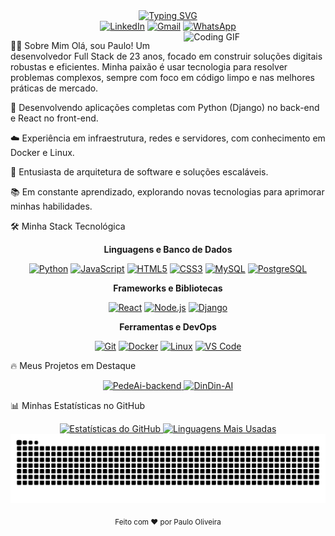 <div align="center">
<a href="https://git.io/typing-svg"><img src="https://readme-typing-svg.herokuapp.com?font=Inter&size=35&weight=800&color=58A6FF&center=true&vCenter=true&width=500&lines=Paulo+Oliveira;Desenvolvedor+Full+Stack" alt="Typing SVG"></a>
</div>

<div align="center">
<a href="https://www.linkedin.com/in/ppaulocunha/" target="_blank"><img src="https://img.shields.io/badge/LinkedIn-0077B5?style=for-the-badge&logo=linkedin&logoColor=white" alt="LinkedIn"></a>
<a href="mailto:contato.paulooliver9@gmail.com" target="_blank"><img src="https://img.shields.io/badge/Gmail-D14836?style=for-the-badge&logo=gmail&logoColor=white" alt="Gmail"></a>
<a href="https://wa.me/+5521959328916" target="_blank"><img src="https://img.shields.io/badge/WhatsApp-25D366?style=for-the-badge&logo=whatsapp&logoColor=white" alt="WhatsApp"></a>
</div>

<img align="right" alt="Coding GIF" width="45%" src="https://media.giphy.com/media/qgQUggAC3Pfv687qPC/giphy.gif">

👨‍💻 Sobre Mim
Olá, sou Paulo! Um desenvolvedor Full Stack de 23 anos, focado em construir soluções digitais robustas e eficientes. Minha paixão é usar tecnologia para resolver problemas complexos, sempre com foco em código limpo e nas melhores práticas de mercado.

🚀 Desenvolvendo aplicações completas com Python (Django) no back-end e React no front-end.

☁️ Experiência em infraestrutura, redes e servidores, com conhecimento em Docker e Linux.

🧩 Entusiasta de arquitetura de software e soluções escaláveis.

📚 Em constante aprendizado, explorando novas tecnologias para aprimorar minhas habilidades.

🛠️ Minha Stack Tecnológica
<div align="center">
<p><strong>Linguagens e Banco de Dados</strong></p>
<p>
<a href="#"><img src="https://img.shields.io/badge/Python-3776AB?style=for-the-badge&logo=python&logoColor=white" alt="Python"></a>
<a href="#"><img src="https://img.shields.io/badge/JavaScript-F7DF1E?style=for-the-badge&logo=javascript&logoColor=black" alt="JavaScript"></a>
<a href="#"><img src="https://img.shields.io/badge/HTML5-E34F26?style=for-the-badge&logo=html5&logoColor=white" alt="HTML5"></a>
<a href="#"><img src="https://img.shields.io/badge/CSS3-1572B6?style=for-the-badge&logo=css3&logoColor=white" alt="CSS3"></a>
<a href="#"><img src="https://img.shields.io/badge/MySQL-4479A1?style=for-the-badge&logo=mysql&logoColor=white" alt="MySQL"></a>
<a href="#"><img src="https://img.shields.io/badge/PostgreSQL-316192?style=for-the-badge&logo=postgresql&logoColor=white" alt="PostgreSQL"></a>
</p>

<p><strong>Frameworks e Bibliotecas</strong></p>
<p>
<a href="#"><img src="https://img.shields.io/badge/React-20232A?style=for-the-badge&logo=react&logoColor=61DAFB" alt="React"></a>
<a href="#"><img src="https://img.shields.io/badge/Node.js-339933?style=for-the-badge&logo=nodedotjs&logoColor=white" alt="Node.js"></a>
<a href="#"><img src="https://img.shields.io/badge/Django-092E20?style=for-the-badge&logo=django&logoColor=white" alt="Django"></a>
</p>

<p><strong>Ferramentas e DevOps</strong></p>
<p>
<a href="#"><img src="https://img.shields.io/badge/Git-F05032?style=for-the-badge&logo=git&logoColor=white" alt="Git"></a>
<a href="#"><img src="https://img.shields.io/badge/Docker-2CA5E0?style=for-the-badge&logo=docker&logoColor=white" alt="Docker"></a>
<a href="#"><img src="https://img.shields.io/badge/Linux-FCC624?style=for-the-badge&logo=linux&logoColor=black" alt="Linux"></a>
<a href="#"><img src="https://img.shields.io/badge/VS_Code-007ACC?style=for-the-badge&logo=visual-studio-code&logoColor=white" alt="VS Code"></a>
</p>
</div>

🔥 Meus Projetos em Destaque
<div align="center">
<a href="https://github.com/esc4n0rx/PedeAi-backend">
<img src="https://github-readme-stats.vercel.app/api/pin/?username=esc4n0rx&repo=PedeAi-backend&theme=tokyonight" alt="PedeAi-backend">
</a>
<a href="https://github.com/esc4n0rx/DinDin-AI">
<img src="https://github-readme-stats.vercel.app/api/pin/?username=esc4n0rx&repo=DinDin-AI&theme=tokyonight" alt="DinDin-AI">
</a>
</div>

📊 Minhas Estatísticas no GitHub
<div align="center">
<a href="https://github.com/esc4n0rx">
<img height="180em" src="https://github-readme-stats.vercel.app/api?username=esc4n0rx&show_icons=true&theme=tokyonight&include_all_commits=true&count_private=true" alt="Estatísticas do GitHub">
<img height="180em" src="https://github-readme-stats.vercel.app/api/top-langs/?username=esc4n0rx&layout=compact&langs_count=7&theme=tokyonight" alt="Linguagens Mais Usadas">
</a>
</div>

<div align="center">
<!--
IMPORTANTE: Para a animação da cobra funcionar, você precisa configurar uma GitHub Action no seu repositório.
Crie o arquivo .github/workflows/main.yml e use a action platane/snk para gerar a imagem.
O caminho da imagem abaixo deve apontar para a imagem gerada no seu repositório.
-->
<img src="https://github.com/esc4n0rx/esc4n0rx/blob/output/github-contribution-grid-snake.svg" alt="Snake animation">
</div>

<div align="center">
<p><sub>Feito com ❤️ por Paulo Oliveira</sub></p>
</div>
